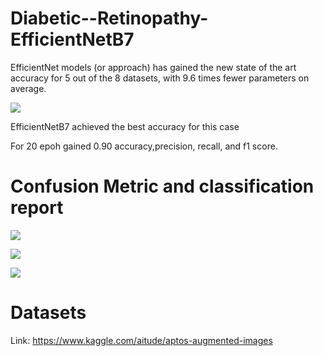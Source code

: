 # Diabetic--Retinopathy-EfficientNetB7
EfficientNet models (or approach) has gained the new state of the art accuracy for 5 out of the 8 datasets, with 9.6 times fewer parameters on average.

![](https://miro.medium.com/max/700/1*jm5MEylOA8abyAi51CcSLA.png)

EfficientNetB7 achieved the best accuracy for this case

For 20 epoh gained 0.90 accuracy,precision, recall, and f1 score.

# Confusion Metric and classification report

![](https://i.postimg.cc/1XKsccdX/image.png)

![](https://i.postimg.cc/6ptGXMKj/normalized-cf.png)

![](https://i.postimg.cc/3wyr5Gkf/cf.png)

# Datasets
Link: https://www.kaggle.com/aitude/aptos-augmented-images

